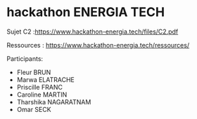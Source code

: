 # hackathon ENERGIA TECH

Sujet C2 :https://www.hackathon-energia.tech/files/C2.pdf

Ressources : https://www.hackathon-energia.tech/ressources/


Participants:

- Fleur BRUN
- Marwa ELATRACHE
- Priscille FRANC
- Caroline MARTIN
- Tharshika NAGARATNAM
- Omar SECK

